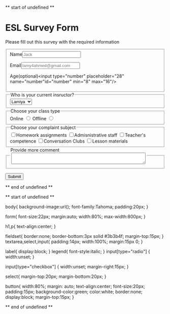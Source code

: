 ** start of undefined **

<!DOCTYPE html>
<html lang="en">
  <head>
    <meta charset="UTF-8">
    <title>Survey Form</title>
    <link rel="stylesheet" href="styles.css" />
  </head>
  <body>
    <h1 id="title">ESL Survey Form</h1>
    <p id="description">Please fill out this survey with the required information</p>

  <form id="survey-form">
    <fieldset>
   <label for="name" id="name-label" >Name<input placeholder="Jack" type="text" id="name" required/></label>

<label for="email" id="email-label">Email<input type="email" id="email" name="email" required placeholder="lamy4ahmed@gmail.com"/> </label>

<label for="number" id="number-label">Age(optional)<input type="number" placeholder="28" name="number"id="number" min="8" max="16"/></label>
</fieldset>
<fieldset>
  <legend>Who is your current insructor?</legend>
<select id="dropdown"> 
  <option>Lamiya</option>
   <option>Nijat</option>
    <option>Narmyn</option>
     <option>Zaur</option>
</select>
</fieldset> 

<fieldset>
  <legend>Choose your class type </legend>
<label for="online">Online  <input id="online" type="radio" name="on-off" value="online"/></label>
<label for="onsite">Offline <input id="onsite" name="on-off" type="radio" value="offline"/></label>
</fieldset>

<fieldset>
  <legend> Choose your complaint subject</legend>
<label for=""><input type="checkbox" value="homework"/>Homework assignments</label>
<label for=""><input type="checkbox" value="staff"/>Admisnistrative staff</label>
<label for=""><label for=""><input type="checkbox" value="teacher"/>Teacher's competence</label>
<input type="checkbox" value="cc"/>Conversation Clubs</label>
<label for=""><input type="checkbox" value="materials"/>Lesson materials</label>
 </fieldset>

<fieldset>
  <legend> Provide more comment<legend>
  <textarea id="comment" value="comment" cols="50"></textarea>
</fieldset>

<button type="submit" id="submit">Submit</button>
    </form>

** end of undefined **

** start of undefined **

body{
background-image:url();
font-family:Tahoma;
padding:20px;
}

form{
font-size:22px;
margin:auto;
width:80%;
max-width:800px;
}

h1,p{
  text-align:center;
}
 
 fieldset{
   border:none;
   border-bottom:3px solid #3b3b4f;
   margin-top:15px;
 }
textarea,select,input{
  padding:14px;
  width:100%;
  margin:15px 0;
}

label{
display:block;
}
legend{
  font-style:italic;
}
input[type="radio"] {
width:unset;
}

input[type="checkbox"] {
width:unset;
margin-right:15px;
}

select{
  margin-top:20px;
  margin-bottom:20px;
}


button{
  width:80%;
  margin: auto;
  text-align:center;
  font-size:20px;
  padding:15px;
  background-color:green;
  color:white;
  border:none;
  display:block;
  margin-top:15px;
}



** end of undefined **

